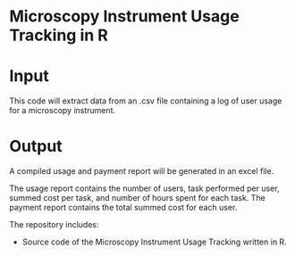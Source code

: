 # Microscopy Instrument Usage Tracking in R

# Input

This code will extract data from an .csv file containing a log of user usage for a microscopy instrument.

# Output

A compiled usage and payment report will be generated in an excel file.

The usage report contains the number of users, task performed per user, summed cost per task, and number of hours spent for each task. 
The payment report contains the total summed cost for each user.

The repository includes:
* Source code of the Microscopy Instrument Usage Tracking written in R.

